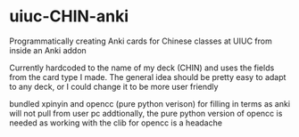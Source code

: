 # uiuc-CHIN-anki
Programmatically creating Anki cards for Chinese classes at UIUC from inside an Anki addon

Currently hardcoded to the name of my deck (CHIN) and uses the fields from the card type I made.
The general idea should be pretty easy to adapt to any deck, or I could change it to be more user friendly


bundled xpinyin and opencc (pure python verison) for filling in terms as anki will not pull from user pc
addtionally, the pure python version of opencc is needed as working with the clib for opencc is a headache